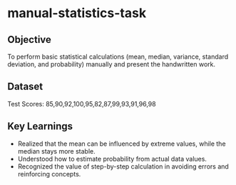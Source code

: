 # manual-statistics-task

## Objective
To perform basic statistical calculations (mean, median, variance, standard deviation, and probability) manually and present the handwritten work.

## Dataset
Test Scores: 85,90,92,100,95,82,87,99,93,91,96,98

## Key Learnings
- Realized that the mean can be influenced by extreme values, while the median stays more stable.
- Understood how to estimate probability from actual data values.
- Recognized the value of step-by-step calculation in avoiding errors and reinforcing concepts.

